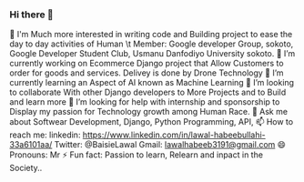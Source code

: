 ### Hi there 👋
🔭 I'm Much more interested in writing code and Building project to ease the day to day activities of Human \t
Member: Google developer Group, sokoto, Google Developer Student Club, Usmanu Danfodiyo University sokoto. 
🔭 I’m currently working on Ecommerce Django project that Allow Customers to order for goods and services. Delivey is done by Drone Technology
🌱 I’m currently learning an Aspect of AI known as Machine Learning
👯 I’m looking to collaborate With other Django developers to More Projects and to Build and learn more
🤔 I’m looking for help with internship and sponsorship to Display my passion for Technology growth among Human Race.
💬 Ask me about Softwear Development, Django, Python Programming, API,
📫 How to reach me: linkedin: https://www.linkedin.com/in/lawal-habeebullahi-33a6101aa/
                       Twitter: @BaisieLawal
                       Gmail: lawalhabeeb3191@gmail.com
😄 Pronouns: Mr
⚡ Fun fact: Passion to learn, Relearn and inpact in the Society..


